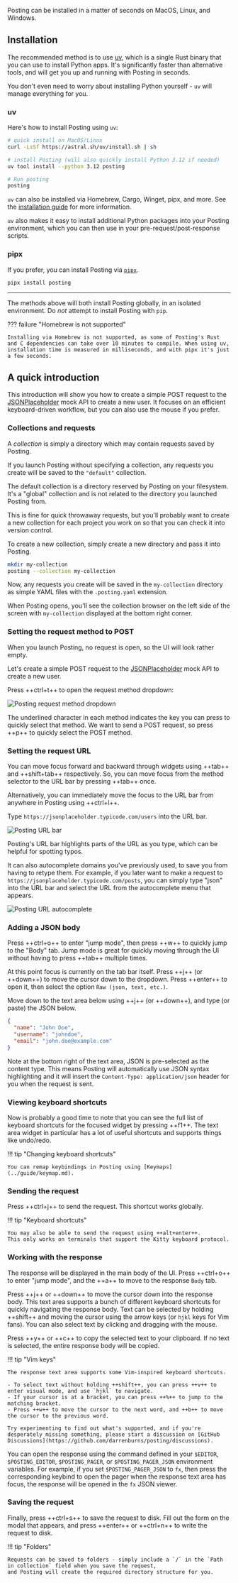 Posting can be installed in a matter of seconds on MacOS, Linux, and Windows.

## Installation

The recommended method is to use [uv](https://docs.astral.sh/uv/getting-started/installation/), which is a single Rust binary that you can use to install Python apps.
It's significantly faster than alternative tools, and will get you up and running with Posting in seconds.

You don't even need to worry about installing Python yourself - `uv` will manage everything for you.

### uv

Here's how to install Posting using `uv`:

```bash
# quick install on MacOS/Linux
curl -LsSf https://astral.sh/uv/install.sh | sh

# install Posting (will also quickly install Python 3.12 if needed)
uv tool install --python 3.12 posting

# Run posting
posting
```

`uv` can also be installed via Homebrew, Cargo, Winget, pipx, and more. See the [installation guide](https://docs.astral.sh/uv/getting-started/installation/) for more information.

`uv` also makes it easy to install additional Python packages into your Posting environment, which you can then use in your pre-request/post-response scripts.

### pipx

If you prefer, you can install Posting via [`pipx`](https://pipx.pypa.io/stable/).

```bash
pipx install posting
```

---

The methods above will both install Posting globally, in an isolated environment. Do *not* attempt to install Posting with `pip`.

??? failure "Homebrew is not supported"

    Installing via Homebrew is not supported, as some of Posting's Rust and C dependencies can take over 10 minutes to compile. When using uv, installation time is measured in milliseconds, and with pipx it's just a few seconds.

<!-- 
On MacOS, you can also install Posting via Homebrew:

```bash
brew install darrenburns/homebrew/posting
```

Note that the Homebrew installation method requires compiling some Rust dependencies, and may take a few minutes to complete. -->



## A quick introduction

This introduction will show you how to create a simple POST request to the [JSONPlaceholder](https://jsonplaceholder.typicode.com/) mock API to create a new user. It focuses on an efficient keyboard-driven workflow, but you can also use the mouse if you prefer.

### Collections and requests

A *collection* is simply a directory which may contain requests saved by Posting.

If you launch Posting without specifying a collection, any requests you create will be saved to the `"default"` collection.

The default collection is a directory reserved by Posting on your filesystem. It's a "global" collection and is not related to the directory you launched Posting from.

This is fine for quick throwaway requests, but you'll probably want to create a new collection for each project you work on so that you can check it into version control.

To create a new collection, simply create a new directory and pass it into Posting.

```bash
mkdir my-collection
posting --collection my-collection
```

Now, any requests you create will be saved in the `my-collection` directory as simple YAML files with the `.posting.yaml` extension.

When Posting opens, you'll see the collection browser on the left side of the screen with `my-collection` displayed at the bottom right corner.

### Setting the request method to POST

When you launch Posting, no request is open, so the UI will look rather empty.

Let's create a simple POST request to the [JSONPlaceholder](https://jsonplaceholder.typicode.com/) mock API to create a new user.

Press ++ctrl+t++ to open the request method dropdown:

![Posting request method dropdown](../assets/request-method-dropdown.png)

The underlined character in each method indicates the key you can press to quickly select that method. We want to send a POST request, so press ++p++ to quickly select the POST method.

### Setting the request URL

You can move focus forward and backward through widgets using ++tab++ and ++shift+tab++ respectively.
So, you can move focus from the method selector to the URL bar by pressing ++tab++ once.

Alternatively, you can immediately move the focus to the URL bar from anywhere in Posting using ++ctrl+l++.

Type `https://jsonplaceholder.typicode.com/users` into the URL bar.

![Posting URL bar](../assets/url-bar.png)

Posting's URL bar highlights parts of the URL as you type, which can be helpful for spotting typos.

It can also autocomplete domains you've previously used, to save you from having to retype them.
For example, if you later want to make a request to `https://jsonplaceholder.typicode.com/posts`, you can simply type "json" into the URL bar and select the URL from the autocomplete menu that appears.

![Posting URL autocomplete](../assets/url-autocomplete.gif)

### Adding a JSON body

Press ++ctrl+o++ to enter "jump mode", then press ++w++ to quickly jump to the "Body" tab.
Jump mode is great for quickly moving through the UI without having to press ++tab++ multiple times.

At this point focus is currently on the tab bar itself.
Press ++j++ (or ++down++) to move the cursor down to the dropdown.
Press ++enter++ to open it, then select the option `Raw (json, text, etc.)`.

Move down to the text area below using ++j++ (or ++down++), and type (or paste) the JSON below. 

```json
{
  "name": "John Doe",
  "username": "johndoe",
  "email": "john.doe@example.com"
}
```

Note at the bottom right of the text area, JSON is pre-selected as the content type.
This means Posting will automatically use JSON syntax highlighting and it will insert the `Content-Type: application/json` header for you when the request is sent.

### Viewing keyboard shortcuts

Now is probably a good time to note that you can see the full list of keyboard shortcuts for the focused widget by pressing ++f1++. The text area widget in particular has a lot of useful shortcuts and supports things like undo/redo.

!!! tip "Changing keyboard shortcuts"

    You can remap keybindings in Posting using [Keymaps](../guide/keymap.md).

### Sending the request

Press ++ctrl+j++ to send the request.
This shortcut works globally.

!!! tip "Keyboard shortcuts"

    You may also be able to send the request using ++alt+enter++.
    This only works on terminals that support the Kitty keyboard protocol.


### Working with the response

The response will be displayed in the main body of the UI.
Press ++ctrl+o++ to enter "jump mode", and the ++a++ to move to the response `Body` tab.

Press ++j++ or ++down++ to move the cursor down into the response body.
This text area supports a bunch of different keyboard shortcuts for quickly navigating the response body.
Text can be selected by holding ++shift++ and moving the cursor using the arrow keys (or `hjkl` keys for Vim fans).
You can also select text by clicking and dragging with the mouse.

Press ++y++ or ++c++ to copy the selected text to your clipboard.
If no text is selected, the entire response body will be copied.

!!! tip "Vim keys"

    The response text area supports some Vim-inspired keyboard shortcuts.

    - To select text without holding ++shift++, you can press ++v++ to enter visual mode, and use `hjkl` to navigate.
    - If your cursor is at a bracket, you can press ++%++ to jump to the matching bracket.
    - Press ++w++ to move the cursor to the next word, and ++b++ to move the cursor to the previous word.

    Try experimenting to find out what's supported, and if you're desperately missing something, please start a discussion on [GitHub Discussions](https://github.com/darrenburns/posting/discussions).

You can open the response using the command defined in your `$EDITOR`, `$POSTING_EDITOR`, `$POSTING_PAGER`, or `$POSTING_PAGER_JSON` environment variables.
For example, if you set `$POSTING_PAGER_JSON` to `fx`, then press the corresponding keybind to open the pager when the response text area has focus, the response will be opened in the `fx` JSON viewer.

### Saving the request

Finally, press ++ctrl+s++ to save the request to disk.
Fill out the form on the modal that appears, and press ++enter++ or ++ctrl+n++ to write the request to disk.

!!! tip "Folders"

    Requests can be saved to folders - simply include a `/` in the `Path in collection` field when you save the request,
    and Posting will create the required directory structure for you.
